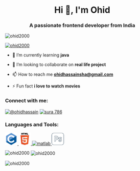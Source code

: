<h1 align="center">Hi 👋, I'm Ohid</h1>
<h3 align="center">A passionate frontend developer from India</h3>

<p align="left"> <img src="https://komarev.com/ghpvc/?username=ohid2000&label=Profile%20views&color=0e75b6&style=flat" alt="ohid2000" /> </p>

<p align="left"> <a href="https://github.com/ryo-ma/github-profile-trophy"><img src="https://github-profile-trophy.vercel.app/?username=ohid2000" alt="ohid2000" /></a> </p>

- 🌱 I’m currently learning **java**

- 👯 I’m looking to collaborate on **real life project**

- 📫 How to reach me **ohidhassainsha@gmail.com**

- ⚡ Fun fact **i love to watch movies**

<h3 align="left">Connect with me:</h3>
<p align="left">
<a href="https://twitter.com/@ohidhassain" target="blank"><img align="center" src="https://raw.githubusercontent.com/rahuldkjain/github-profile-readme-generator/master/src/images/icons/Social/twitter.svg" alt="@ohidhassain" height="30" width="40" /></a>
<a href="https://instagram.com/sura 786" target="blank"><img align="center" src="https://raw.githubusercontent.com/rahuldkjain/github-profile-readme-generator/master/src/images/icons/Social/instagram.svg" alt="sura 786" height="30" width="40" /></a>
</p>

<h3 align="left">Languages and Tools:</h3>
<p align="left"> <a href="https://www.cprogramming.com/" target="_blank" rel="noreferrer"> <img src="https://raw.githubusercontent.com/devicons/devicon/master/icons/c/c-original.svg" alt="c" width="40" height="40"/> </a> <a href="https://www.w3.org/html/" target="_blank" rel="noreferrer"> <img src="https://raw.githubusercontent.com/devicons/devicon/master/icons/html5/html5-original-wordmark.svg" alt="html5" width="40" height="40"/> </a> <a href="https://www.mathworks.com/" target="_blank" rel="noreferrer"> <img src="https://upload.wikimedia.org/wikipedia/commons/2/21/Matlab_Logo.png" alt="matlab" width="40" height="40"/> </a> <a href="https://www.photoshop.com/en" target="_blank" rel="noreferrer"> <img src="https://raw.githubusercontent.com/devicons/devicon/master/icons/photoshop/photoshop-line.svg" alt="photoshop" width="40" height="40"/> </a> </p>

<p><img align="left" src="https://github-readme-stats.vercel.app/api/top-langs?username=ohid2000&show_icons=true&locale=en&layout=compact" alt="ohid2000" /></p>

<p>&nbsp;<img align="center" src="https://github-readme-stats.vercel.app/api?username=ohid2000&show_icons=true&locale=en" alt="ohid2000" /></p>

<p><img align="center" src="https://github-readme-streak-stats.herokuapp.com/?user=ohid2000&" alt="ohid2000" /></p>
